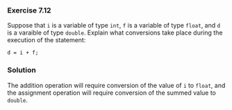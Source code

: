 ### Exercise 7.12
Suppose that `i` is a variable of type `int`, `f` is a variable of type `float`,
and `d` is a varaible of type `double`. Explain what conversions take place
during the execution of the statement:

`d = i + f;`

### Solution

The addition operation will require conversion of the value of `i` to `float`,
and the assignment operation will require conversion of the summed value to
`double`.
